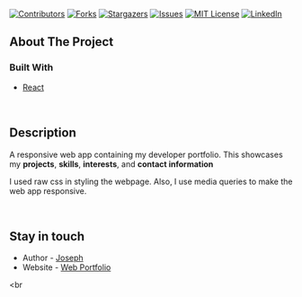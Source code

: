 <div id="top"></div>
<!--
*** Thanks for checking out the Best-README-Template. If you have a suggestion
*** that would make this better, please fork the repo and create a pull request
*** or simply open an issue with the tag "enhancement".
*** Don't forget to give the project a star!
*** Thanks again! Now go create something AMAZING! :D
-->



<!-- PROJECT SHIELDS -->
<!--
*** I'm using markdown "reference style" links for readability.
*** Reference links are enclosed in brackets [ ] instead of parentheses ( ).
*** See the bottom of this document for the declaration of the reference variables
*** for contributors-url, forks-url, etc. This is an optional, concise syntax you may use.
*** https://www.markdownguide.org/basic-syntax/#reference-style-links
-->
[![Contributors][contributors-shield]][contributors-url]
[![Forks][forks-shield]][forks-url]
[![Stargazers][stars-shield]][stars-url]
[![Issues][issues-shield]][issues-url]
[![MIT License][license-shield]][license-url]
[![LinkedIn][linkedin-shield]][linkedin-url]

<!-- ABOUT THE PROJECT -->
## About The Project

<!-- [![Product Name Screen Shot][product-screenshot]](https://kathulhur.github.io/dev-portfolio/) -->

### Built With
* [React](https://reactjs.org/)

<br />

## Description
A responsive web app containing my developer portfolio. This showcases my **projects**, **skills**, **interests**, and **contact information**
<br>

I used raw css in styling the webpage. Also, I use media queries to make the web app responsive.

<br />



## Stay in touch

- Author - [Joseph](https://github.com/kathulhur)
- Website - [Web Portfolio](https://kathulhur.github.io/dev-portfolio/)

<br 
    
[contributors-shield]: https://img.shields.io/github/contributors/kathulhur/dev-portfolio.svg?style=for-the-badge
[contributors-url]: https://github.com/kathulhur/dev-portfolio/graphs/contributors
[forks-shield]: https://img.shields.io/github/forks/kathulhur/dev-portfolio.svg?style=for-the-badge
[forks-url]: https://github.com/kathulhur/dev-portfolio/network/members
[stars-shield]: https://img.shields.io/github/stars/kathulhur/dev-portfolio.svg?style=for-the-badge
[stars-url]: https://github.com/kathulhur/dev-portfolio/stargazers
[issues-shield]: https://img.shields.io/github/issues/kathulhur/dev-portfolio.svg?style=for-the-badge
[issues-url]: https://github.com/kathulhur/dev-portfolio/issues
[license-shield]: https://img.shields.io/github/license/kathulhur/dev-portfolio.svg?style=for-the-badge
[license-url]: https://github.com/kathulhur/dev-portfolio/blob/master/LICENSE.txt
[linkedin-shield]: https://img.shields.io/badge/-LinkedIn-black.svg?style=for-the-badge&logo=linkedin&colorB=555
[linkedin-url]: https://linkedin.com/in/joseph-karl-crisostomo-aa009021b
[product-screenshot]: public/screenshot.png

